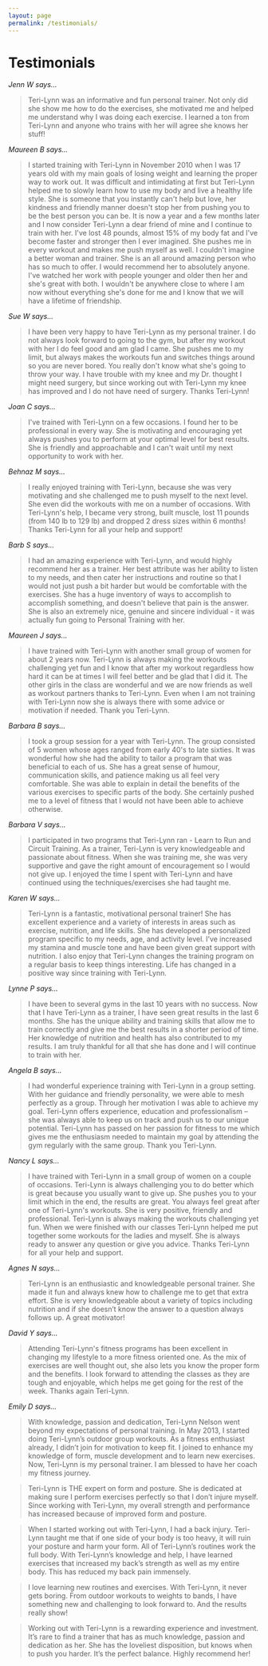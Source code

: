 ```yaml
---
layout: page
permalink: /testimonials/
---
```


# Testimonials

*Jenn W says...*

> Teri-Lynn was an informative and fun personal trainer. Not only did she show 
me how to do the exercises, she motivated me and helped me understand why I was 
doing each exercise. I learned a ton from Teri-Lynn and anyone who trains with 
her will agree she knows her stuff!


*Maureen B says...*

> I started training with Teri-Lynn in November 2010 when I was 17 years old 
with my main goals of losing weight and learning the proper way to work out. It 
was difficult and intimidating at first but Teri-Lynn helped me to slowly learn 
how to use my body and live a healthy life style. She is someone that you 
instantly can't help but love, her kindness and friendly manner doesn't stop 
her from pushing you to be the best person you can be. It is now a year and a 
few months later and I now consider Teri-Lynn a dear friend of mine and I 
continue to train with her. I've lost 48 pounds, almost 15% of my body fat and 
I've become faster and stronger then I ever imagined. She pushes me in every 
workout and makes me push myself as well. I couldn't imagine a better woman and 
trainer. She is an all around amazing person who has so much to offer. I would 
recommend her to absolutely anyone. I've watched her work with people younger 
and older then her and she's great with both. I wouldn't be anywhere close to 
where I am now without everything she's done for me and I know that we will 
have a lifetime of friendship.


*Sue W says...*

> I have been very happy to have Teri-Lynn as my personal trainer. I do not 
always look forward to going to the gym, but after my workout with her I do 
feel good and am glad I came. She pushes me to my limit, but always makes the 
workouts fun and switches things around so you are never bored. You really 
don't know what she's going to throw your way. I have trouble with my knee and 
my Dr. thought I might need surgery, but since working out with Teri-Lynn my 
knee has improved and I do not have need of surgery. Thanks Teri-Lynn!


*Joan C says...*

> I've trained with Teri-Lynn on a few occasions. I found her to be 
professional in every way. She is motivating and encouraging yet always pushes 
you to perform at your optimal level for best results. She is friendly and 
approachable and I can't wait until my next opportunity to work with her.


*Behnaz M says...*

> I really enjoyed training with Teri-Lynn, because she was very motivating and 
she challenged me to push myself to the next level. She even did the workouts 
with me on a number of occasions. With Teri-Lynn's help, I became very strong, 
built muscle, lost 11 pounds (from 140 lb to 129 lb) and dropped 2 dress sizes 
within 6 months! Thanks Teri-Lynn for all your help and support!


*Barb S says...*

> I had an amazing experience with Teri-Lynn, and would highly recommend her as 
a trainer. Her best attribute was her ability to listen to my needs, and then 
cater her instructions and routine so that I would not just push a bit harder 
but would be comfortable with the exercises. She has a huge inventory of ways 
to accomplish to accomplish something, and doesn't believe that pain is the 
answer. She is also an extremely nice, genuine and sincere individual - it was 
actually fun going to Personal Training with her.


*Maureen J says...*

> I have trained with Teri-Lynn with another small group of women for about 
2 years now. Teri-Lynn is always making the workouts challenging yet fun and I 
know that after my workout regardless how hard it can be at times I will feel 
better and be glad that I did it. The other girls in the class are wonderful 
and we are now friends as well as workout partners thanks to Teri-Lynn. Even 
when I am not training with Teri-Lynn now she is always there with some advice 
or motivation if needed. Thank you Teri-Lynn.


*Barbara B says...*

> I took a group session for a year with Teri-Lynn. The group consisted of 5 
women whose ages ranged from early 40's to late sixties. It was wonderful how 
she had the ability to tailor a program that was beneficial to each of us. She 
has a great sense of humour, communication skills, and patience making us all 
feel very comfortable. She was able to explain in detail the benefits of the 
various exercises to specific parts of the body. She certainly pushed me to a 
level of fitness that I would not have been able to achieve otherwise.


*Barbara V says...*

> I participated in two programs that Teri-Lynn ran - Learn to Run and Circuit 
Training. As a trainer, Teri-Lynn is very knowledgeable and passionate about 
fitness. When she was training me, she was very supportive and gave the right 
amount of encouragement so I would not give up. I enjoyed the time I spent with 
Teri-Lynn and have continued using the techniques/exercises she had taught me.


*Karen W says...*

> Teri-Lynn is a fantastic, motivational personal trainer! She has excellent 
experience and a variety of interests in areas such as exercise, nutrition, 
and life skills. She has developed a personalized program specific to my needs, 
age, and activity level. I’ve increased my stamina and muscle tone and have 
been given great support with nutrition. I also enjoy that Teri-Lynn changes 
the training program on a regular basis to keep things interesting. Life has 
changed in a positive way since training with Teri-Lynn.


*Lynne P says...*

> I have been to several gyms in the last 10 years with no success. Now that
I have Teri-Lynn as a trainer,  I have seen great results in the last 6 months. 
She has the unique ability and training skills that allow me to train correctly 
and give me the best results in a shorter period of time. Her knowledge of 
nutrition and health has also contributed to my results. I am truly thankful 
for all that she has done and I will continue to train with her.


*Angela B says...*

> I had wonderful experience training with Teri-Lynn in a group setting. With 
her guidance and friendly personality, we were able to mesh perfectly as a group. 
Through her motivation I was able to achieve my goal. Teri-Lynn offers experience, 
education and professionalism – she was always able to keep us on track and push 
us to our unique potential. Teri-Lynn has passed on her passion for fitness to me 
which gives me the enthusiasm needed to maintain my goal by attending the gym 
regularly with the same group. Thank you Teri-Lynn.


*Nancy L says...*

> I have trained with Teri-Lynn in a small group of women on a couple of occasions.
Teri-Lynn is always challenging you to do better which is great because you usually 
want to give up. She pushes you to your limit which in the end, the results are 
great. You always feel great after one of Teri-Lynn's workouts. She is very positive, 
friendly and professional. Teri-Lynn is always making the workouts challenging yet fun. 
When we were finished with our classes Teri-Lynn helped me put together some workouts 
for the ladies and myself. She is always ready to answer any question or give you advice.
Thanks Teri-Lynn for all your help and support. 


*Agnes N says...*

> Teri-Lynn is an enthusiastic and knowledgeable personal trainer. She made it fun and 
always knew how to challenge me to get that extra effort. She is very knowledgeable about 
a variety of topics including nutrition and if she doesn’t know the answer to a question 
always follows up. A great motivator!

*David Y says...*

> Attending Teri-Lynn's fitness programs has been excellent in changing my lifestyle to a more fitness oriented one. As the mix of exercises are well thought out, she also lets you know the proper form and the benefits. I look forward to attending the classes as they are tough and enjoyable, which helps me get going for the rest of the week. Thanks again Teri-Lynn.

*Emily D says...*

> With knowledge, passion and dedication, Teri-Lynn Nelson went beyond my expectations of personal training. In May 2013, I started doing Teri-Lynn’s outdoor group workouts. As a fitness enthusiast already, I didn’t join for motivation to keep fit. I joined to enhance my knowledge of form, muscle development and to learn new exercises. Now, Teri-Lynn is my personal trainer. I am blessed to have her coach my fitness journey. 

> Teri-Lynn is THE expert on form and posture. She is dedicated at making sure I perform exercises perfectly so that I don’t injure myself. Since working with Teri-Lynn, my overall strength and performance has increased because of improved form and posture. 

> When I started working out with Teri-Lynn, I had a back injury. Teri-Lynn taught me that if one side of your body is too heavy, it will ruin your posture and harm your form. All of Teri-Lynn’s routines work the full body. With Teri-Lynn’s knowledge and help, I have learned exercises that increased my back’s strength as well as my entire body. This has reduced my back pain immensely. 

> I love learning new routines and exercises. With Teri-Lynn, it never gets boring. From outdoor workouts to weights to bands, I have something new and challenging to look forward to. And the results really show! 

> Working out with Teri-Lynn is a rewarding experience and investment. It’s rare to find a trainer that has as much knowledge, passion and dedication as her. She has the loveliest disposition, but knows when to push you harder. It’s the perfect balance. Highly recommend her!